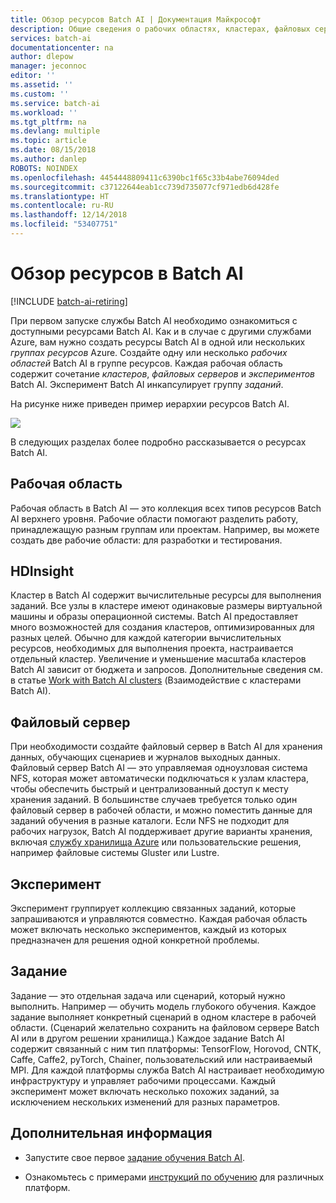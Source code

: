 ```yaml
---
title: Обзор ресурсов Batch AI | Документация Майкрософт
description: Общие сведения о рабочих областях, кластерах, файловых серверах, экспериментах и заданиях в службе Batch AI в Microsoft Azure.
services: batch-ai
documentationcenter: na
author: dlepow
manager: jeconnoc
editor: ''
ms.assetid: ''
ms.custom: ''
ms.service: batch-ai
ms.workload: ''
ms.tgt_pltfrm: na
ms.devlang: multiple
ms.topic: article
ms.date: 08/15/2018
ms.author: danlep
ROBOTS: NOINDEX
ms.openlocfilehash: 4454448809411c6390bc1f65c33b4abe76094ded
ms.sourcegitcommit: c37122644eab1cc739d735077cf971edb6d428fe
ms.translationtype: HT
ms.contentlocale: ru-RU
ms.lasthandoff: 12/14/2018
ms.locfileid: "53407751"
---
```

# <a name="overview-of-resources-in-batch-ai"></a>Обзор ресурсов в Batch AI

[!INCLUDE [batch-ai-retiring](../../includes/batch-ai-retiring.md)]

При первом запуске службы Batch AI необходимо ознакомиться с доступными ресурсами Batch AI. Как и в случае с другими службами Azure, вам нужно создать ресурсы Batch AI в одной или нескольких *группах ресурсов* Azure. Создайте одну или несколько *рабочих областей* Batch AI в группе ресурсов. Каждая рабочая область содержит сочетание *кластеров*, *файловых серверов* и *экспериментов* Batch AI. Эксперимент Batch AI инкапсулирует группу *заданий*.

На рисунке ниже приведен пример иерархии ресурсов Batch AI. 

![](./media/migrate-to-new-api/batch-ai-resource-hierarchy.png)

В следующих разделах более подробно рассказывается о ресурсах Batch AI.

## <a name="workspace"></a>Рабочая область

Рабочая область в Batch AI — это коллекция всех типов ресурсов Batch AI верхнего уровня. Рабочие области помогают разделить работу, принадлежащую разным группам или проектам. Например, вы можете создать две рабочие области: для разработки и тестирования.

## <a name="cluster"></a>HDInsight

Кластер в Batch AI содержит вычислительные ресурсы для выполнения заданий. Все узлы в кластере имеют одинаковые размеры виртуальной машины и образы операционной системы. Batch AI предоставляет много возможностей для создания кластеров, оптимизированных для разных целей. Обычно для каждой категории вычислительных ресурсов, необходимых для выполнения проекта, настраивается отдельный кластер. Увеличение и уменьшение масштаба кластеров Batch AI зависит от бюджета и запросов. Дополнительные сведения см. в статье [Work with Batch AI clusters](clusters.md) (Взаимодействие с кластерами Batch AI).

## <a name="file-server"></a>Файловый сервер

При необходимости создайте файловый сервер в Batch AI для хранения данных, обучающих сценариев и журналов выходных данных. Файловый сервер Batch AI — это управляемая одноузловая система NFS, которая может автоматически подключаться к узлам кластера, чтобы обеспечить быстрый и централизованный доступ к месту хранения заданий. В большинстве случаев требуется только один файловый сервер в рабочей области, и можно поместить данные для заданий обучения в разные каталоги. Если NFS не подходит для рабочих нагрузок, Batch AI поддерживает другие варианты хранения, включая [службу хранилища Azure](use-azure-storage.md) или пользовательские решения, например файловые системы Gluster или Lustre.

## <a name="experiment"></a>Эксперимент

Эксперимент группирует коллекцию связанных заданий, которые запрашиваются и управляются совместно. Каждая рабочая область может включать несколько экспериментов, каждый из которых предназначен для решения одной конкретной проблемы.

## <a name="job"></a>Задание

Задание — это отдельная задача или сценарий, который нужно выполнить. Например — обучить модель глубокого обучения. Каждое задание выполняет конкретный сценарий в одном кластере в рабочей области. (Сценарий желательно сохранить на файловом сервере Batch AI или в другом решении хранилища.) Каждое задание Batch AI содержит связанный с ним тип платформы: TensorFlow, Horovod, CNTK, Caffe, Caffe2, pyTorch, Chainer, пользовательский или настраиваемый MPI. Для каждой платформы служба Batch AI настраивает необходимую инфраструктуру и управляет рабочими процессами. Каждый эксперимент может включать несколько похожих заданий, за исключением нескольких изменений для разных параметров.

## <a name="next-steps"></a>Дополнительная информация

* Запустите свое первое [задание обучения Batch AI](quickstart-tensorflow-training-cli.md).

* Ознакомьтесь с примерами [инструкций по обучению](https://github.com/Azure/BatchAI/tree/master/recipes) для различных платформ.